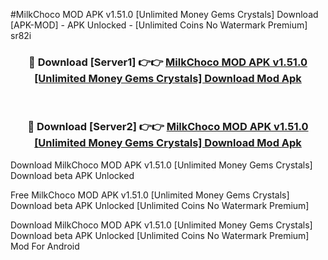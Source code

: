 #MilkChoco MOD APK v1.51.0 [Unlimited Money Gems Crystals] Download [APK-MOD] - APK Unlocked - [Unlimited Coins No Watermark Premium] sr82i



<div align="center">

<h3>🔴 Download [Server1] 👉👉 <a href="https://momento.my/?title=MilkChoco_MOD_APK_v1.51.0_[Unlimited_Money_Gems_Crystals]_Download">MilkChoco MOD APK v1.51.0 [Unlimited Money Gems Crystals] Download Mod Apk</a></h3><br>

<h3>🔴 Download [Server2] 👉👉 <a href="https://momento.my/?title=MilkChoco_MOD_APK_v1.51.0_[Unlimited_Money_Gems_Crystals]_Download">MilkChoco MOD APK v1.51.0 [Unlimited Money Gems Crystals] Download Mod Apk</a></h3>
</div>



Download MilkChoco MOD APK v1.51.0 [Unlimited Money Gems Crystals] Download beta APK Unlocked

Free MilkChoco MOD APK v1.51.0 [Unlimited Money Gems Crystals] Download beta APK Unlocked [Unlimited Coins No Watermark Premium]

Download MilkChoco MOD APK v1.51.0 [Unlimited Money Gems Crystals] Download beta APK Unlocked [Unlimited Coins No Watermark Premium] Mod For Android
